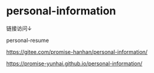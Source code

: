 # personal-information

链接访问↓

personal-resume

https://gitee.com/promise-hanhan/personal-information/

https://promise-yunhai.github.io/personal-information/

